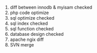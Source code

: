 1. diff between innodb & myisam checked
2. php code optimize
3. sql optimize checked
4. sql index checked
5. sql function checked
6. database design checked
7. apache ngix diff 
8. SVN merge
